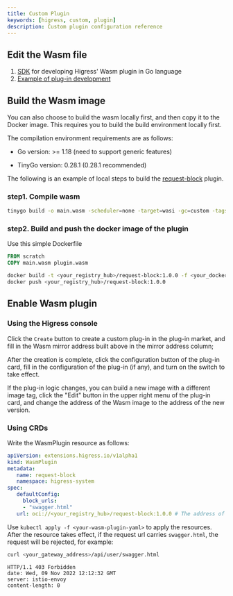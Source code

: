 ```yaml
---
title: Custom Plugin
keywords: [higress, custom, plugin]
description: Custom plugin configuration reference
---
```


## Edit the Wasm file

1. [SDK](https://github.com/alibaba/higress/tree/main/plugins/wasm-go) for developing Higress' Wasm plugin in Go language
2. [Example of plug-in development](../user/wasm-go.md)

## Build the Wasm image

You can also choose to build the wasm locally first, and then copy it to the Docker image. This requires you to build the build environment locally first.

The compilation environment requirements are as follows:

- Go version: >= 1.18 (need to support generic features)

- TinyGo version: 0.28.1 (0.28.1 recommended)

The following is an example of local steps to build the [request-block](https://github.com/alibaba/higress/tree/main/plugins/wasm-go/extensions/request-block) plugin.

### step1. Compile wasm

```bash
tinygo build -o main.wasm -scheduler=none -target=wasi -gc=custom -tags='custommalloc nottinygc_finalizer' ./main.go
```

### step2. Build and push the docker image of the plugin

Use this simple Dockerfile

```Dockerfile
FROM scratch
COPY main.wasm plugin.wasm
```

```bash
docker build -t <your_registry_hub>/request-block:1.0.0 -f <your_dockerfile> .
docker push <your_registry_hub>/request-block:1.0.0
```

## Enable Wasm plugin

### Using the Higress console

Click the `Create` button to create a custom plug-in in the plug-in market, and fill in the Wasm mirror address built above in the mirror address column;

After the creation is complete, click the configuration button of the plug-in card, fill in the configuration of the plug-in (if any), and turn on the switch to take effect.

If the plug-in logic changes, you can build a new image with a different image tag, click the "Edit" button in the upper right menu of the plug-in card, and change the address of the Wasm image to the address of the new version.

### Using CRDs

Write the WasmPlugin resource as follows:

```yaml
apiVersion: extensions.higress.io/v1alpha1
kind: WasmPlugin
metadata:
   name: request-block
   namespace: higress-system
spec:
   defaultConfig:
     block_urls:
     - "swagger.html"
   url: oci://<your_registry_hub>/request-block:1.0.0 # The address of the image built and pushed before
```

Use `kubectl apply -f <your-wasm-plugin-yaml>` to apply the resources.
After the resource takes effect, if the request url carries `swagger.html`, the request will be rejected, for example:

```bash
curl <your_gateway_address>/api/user/swagger.html
```

```text
HTTP/1.1 403 Forbidden
date: Wed, 09 Nov 2022 12:12:32 GMT
server: istio-envoy
content-length: 0
```
